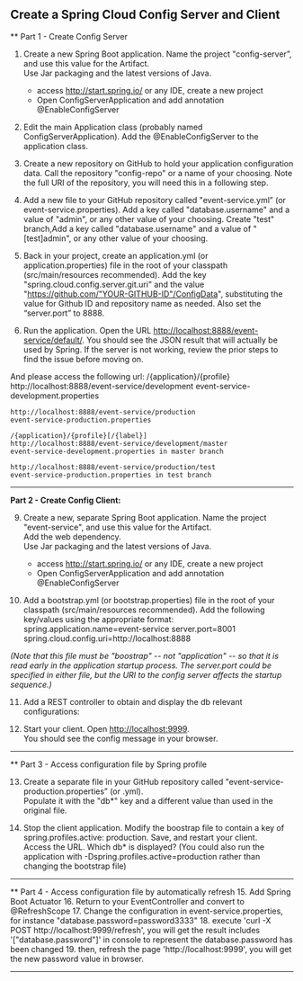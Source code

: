 ## Create a Spring Cloud Config Server and Client

** Part 1 - Create Config Server 

1. Create a new Spring Boot application. 
   Name the project "config-server”, and use this value for the Artifact.  
   Use Jar packaging and the latest versions of Java.  
	* access http://start.spring.io/ or any IDE, create a new project
	* Open ConfigServerApplication and add annotation @EnableConfigServer

2. Edit the main Application class (probably named ConfigServerApplication).  Add the @EnableConfigServer to the application class.

3. Create a new repository on GitHub to hold your application configuration data.  Call the repository "config-repo" or a name of your choosing.  Note the full URI of the repository, you will need this in a following step.

4. Add a new file to your GitHub repository called "event-service.yml” (or event-service.properties).
Add a key called "database.username" and a value of "admin", or any other value of your choosing.
Create "test" branch,Add a key called "database.username" and a value of "[test]admin", or any other value of your choosing.

5. Back in your project, create an application.yml (or application.properties) file in the root of your classpath (src/main/resources recommended).  Add the key "spring.cloud.config.server.git.uri" and the value "https://github.com/"YOUR-GITHUB-ID"/ConfigData", substituting the value for Github ID and repository name as needed.  Also set the “server.port” to 8888.

6. Run the application.  Open the URL [http://localhost:8888/event-service/default/](http://localhost:8001/event-service/default/).  You should see the JSON result that will actually be used by Spring.  If the server is not working, review the prior steps to find the issue before moving on.

And please access the following url:
    /{application}/{profile}
    http://localhost:8888/event-service/development
    event-service-development.properties

    http://localhost:8888/event-service/production
    event-service-production.properties

    /{application}/{profile}[/{label}]
    http://localhost:8888/event-service/development/master
    event-service-development.properties in master branch

    http://localhost:8888/event-service/production/test
    event-service-production.properties in test branch

------------------------------------------------------------------------------------------

**Part 2 - Create Config Client:**

9. Create a new, separate Spring Boot application. 
Name the project "event-service", and use this value for the Artifact.  
Add the web dependency.  
Use Jar packaging and the latest versions of Java.  
	* access http://start.spring.io/ or any IDE, create a new project
	* Open ConfigServerApplication and add annotation @EnableConfigServer


10. Add a bootstrap.yml (or bootstrap.properties) file in the root of your classpath (src/main/resources recommended).  Add the following key/values using the appropriate format:
spring.application.name=event-service
server.port=8001
spring.cloud.config.uri=http://localhost:8888

_(Note that this file must be "boostrap" -- not "application" -- so that it is read early in the application startup process.  The server.port could be specified in either file, but the URI to the config server affects the startup sequence.)_

11. Add a REST controller to obtain and display the db relevant configurations:

12.  Start your client.  Open [http://localhost:9999](http://localhost:9999).  
You should see the config message in your browser.

------------------------------------------------------------------------------------------

** Part 3 - Access configuration file by Spring profile

13. Create a separate file in your GitHub repository called "event-service-production.properties” (or .yml).  
Populate it with the "db*" key and a different value than used in the original file.

14. Stop the client application.  Modify the boostrap file to contain a key of spring.profiles.active: production.  Save, and restart your client.  
Access the URL.  Which db* is displayed?  (You could also run the application with -Dspring.profiles.active=production rather than changing the bootstrap file)


------------------------------------------------------------------------------------------

** Part 4 - Access configuration file by automatically refresh
15. Add Spring Boot Actuator 
16. Return to your EventController and convert to @RefreshScope
17. Change the configuration in event-service.properties, for instance "database.password=password3333"
18. execute 'curl -X POST http://localhost:9999/refresh', you will get the result includes '["database.password"]' in console to represent the database.password has been changed
19. then, refresh the page 'http://localhost:9999', you will get the new password value in browser.

------------------------------------------------------------------------------------------




  